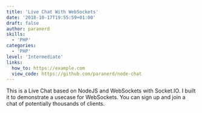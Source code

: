 ```yaml
---
title: 'Live Chat With WebSockets'
date: '2018-10-17T19:55:59+01:00'
draft: false
author: paranerd
skills:
  - 'PHP'
categories:
  - 'PHP'
level: 'Intermediate'
links:
  how_to: https://example.com
  view_code: https://github.com/paranerd/node-chat
---
```


This is a Live Chat based on NodeJS and WebSockets with Socket.IO. I built it to demonstrate a usecase for WebSockets. You can sign up and join a chat of potentially thousands of clients.
